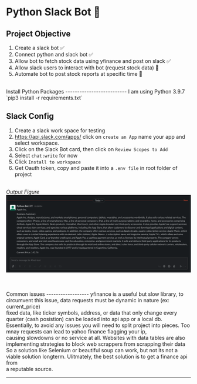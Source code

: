 Python Slack Bot 🐍 
===================================

Project Objective
--------------------
1. Create a slack bot ✅
2. Connect python and slack bot ✅
3. Allow bot to fetch stock data using yfinance and post on slack ✅
4. Allow slack users to interact with bot (request stock data) 🔨
5. Automate bot to post stock reports at specific time 🔨


<br>
Install Python Packages
--------------------------
I am using Python 3.9.7<br>
`pip3 install -r requirements.txt`
<br>

Slack Config
---------------
1. Create a slack work space for testing
2. https://api.slack.com/apps/ click on `create an App` name your app and select workspace.
3. Click on the Slack Bot card, then click on `Review Scopes to Add` 
4. Select `chat:write` for now
5. Click `Install to workspace`
6. Get Oauth token, copy and paste it into a `.env file` in root folder of project


<br><i>Output Figure</i>
<img src="static/report.png"
     alt="example-energy"
     style="float: left; margin-right: 10px; margin-bottom: 50px;" />

<br>
Common issues
------------------
yfinance is a useful but slow library, to circumvent this issue, data requests must be dynamic in nature (ex: current_price) <br>
fixed data, like ticker symbols, address, or data that only change every quarter (cash posistion) can be loaded into api app or a local db. <br>
Essentially, to avoid any issues you will need to split project into pieces. Too mnay requests can lead to yahoo finance flagging your ip,<br> causing slowdowns or no service at all. Websites with data tables are also implementing strategies to block web scrappers from scrapping their data<br> So a solution like Selenium or beautiful soup can work, but not its not a viable solution longterm. Ulitmately, the best solution is to get a finance api from<br> a reputable source.
<hr>

